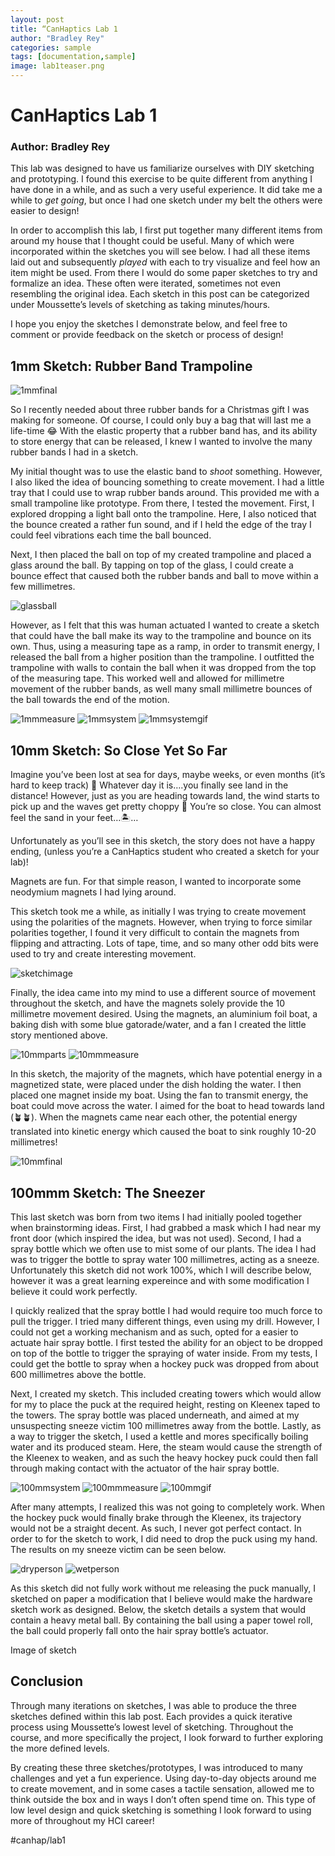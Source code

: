 ```yaml
---
layout: post
title: “CanHaptics Lab 1
author: "Bradley Rey"
categories: sample
tags: [documentation,sample]
image: lab1teaser.png
---
```


# CanHaptics Lab 1
### Author: Bradley Rey

This lab was designed to have us familiarize ourselves with DIY sketching and prototyping. I found this exercise to be quite different from anything I have done in a while, and as such a very useful experience. It did take me a while to _get going_, but once I had one sketch under my belt the others were easier to design!

In order to accomplish this lab, I first put together many different items from around my house that I thought could be useful. Many of which were incorporated within the sketches you will see below. I had all these items laid out and subsequently _played_ with each to try visualize and feel how an item might be used. From there I would do some paper sketches to try and formalize an idea. These often were iterated, sometimes not even resembling the original idea. Each sketch in this post can be categorized under Moussette’s levels of sketching as taking minutes/hours.

I hope you enjoy the sketches I demonstrate below, and feel free to comment or provide feedback on the sketch or process of design!

## 1mm Sketch: Rubber Band Trampoline
![1mmfinal](https://raw.githubusercontent.com/bradleyrrr/bradleyrrr.github.io/gh-pages/assets/img/1mmfinal.gif)

So I recently needed about three rubber bands for a Christmas gift I was making for someone. Of course, I could only buy a bag that will last me a life-time 😂 With the elastic property that a rubber band has, and its ability to store energy that can be released, I knew I wanted to involve the many rubber bands I had in a sketch.

My initial thought was to use the elastic band to _shoot_ something. However, I also liked the idea of bouncing something to create movement. I had a little tray that I could use to wrap rubber bands around. This provided me with a small trampoline like prototype. From there, I tested the movement. First, I explored dropping a light ball onto the trampoline. Here, I also noticed that the bounce created a rather fun sound, and if I held the edge of the tray I could feel vibrations each time the ball bounced. 

Next, I then placed the ball on top of my created trampoline and placed a glass around the ball. By tapping on top of the glass, I could create a bounce effect that caused both the rubber bands and ball to move within a few millimetres.

![glassball](https://raw.githubusercontent.com/bradleyrrr/bradleyrrr.github.io/gh-pages/assets/img/1mmglassball.gif)

However, as I felt that this was human actuated I wanted to create a sketch that could have the ball make its way to the trampoline and bounce on its own. Thus, using a measuring tape as a ramp, in order to transmit energy, I released the ball from a higher position than the trampoline. I outfitted the trampoline with walls to contain the ball when it was dropped from the top of the measuring tape. This worked well and allowed for millimetre movement of the rubber bands, as well many small millimetre bounces of the ball towards the end of the motion.

![1mmmeasure](https://raw.githubusercontent.com/bradleyrrr/bradleyrrr.github.io/gh-pages/assets/img/1mmmeasure.png)
![1mmsystem](https://raw.githubusercontent.com/bradleyrrr/bradleyrrr.github.io/gh-pages/assets/img/1mmsystem.png)
![1mmsystemgif](https://raw.githubusercontent.com/bradleyrrr/bradleyrrr.github.io/gh-pages/assets/img/1mmsystemgif.gif)

## 10mm Sketch: So Close Yet So Far
Imagine you’ve been lost at sea for days, maybe weeks, or even months (it’s hard to keep track) 🤪 Whatever day it is….you finally see land in the distance! However, just as you are heading towards land, the wind starts to pick up and the waves get pretty choppy 🌊 You’re so close. You can almost feel the sand in your feet…🏝…

Unfortunately as you’ll see in this sketch, the story does not have a happy ending, (unless you’re a CanHaptics student who created a sketch for your lab)!

Magnets are fun. For that simple reason, I wanted to incorporate some neodymium magnets I had lying around.

This sketch took me a while, as initially I was trying to create movement using the polarities of the magnets. However,  when trying to force similar polarities together, I found it very difficult to contain the magnets from flipping and attracting. Lots of tape, time, and so many other odd bits were used to try and create interesting movement.

![sketchimage](https://raw.githubusercontent.com/bradleyrrr/bradleyrrr.github.io/gh-pages/assets/img/10mmsketch.gif)

Finally, the idea came into my mind to use a different source of movement throughout the sketch, and have the magnets solely provide the 10 millimetre movement desired. Using the magnets, an aluminium foil boat, a baking dish with some blue gatorade/water, and a fan I created the little story mentioned above.

![10mmparts](https://raw.githubusercontent.com/bradleyrrr/bradleyrrr.github.io/gh-pages/assets/img/10mmparts.png)
![10mmmeasure](https://raw.githubusercontent.com/bradleyrrr/bradleyrrr.github.io/gh-pages/assets/img/10mmmeasure.png)

In this sketch, the majority of the magnets, which have potential energy in a magnetized state, were placed under the dish holding the water. I then placed one magnet inside my boat. Using the fan to transmit energy, the boat could move across the water. I aimed for the boat to head towards land (🪴🪴). When the magnets came near each other, the potential energy translated into kinetic energy which caused the boat to sink roughly 10-20 millimetres!

![10mmfinal](https://raw.githubusercontent.com/bradleyrrr/bradleyrrr.github.io/gh-pages/assets/img/10mmfinal.gif)

## 100mmm Sketch: The Sneezer
This last sketch was born from two items I had initially pooled together when brainstorming ideas. First, I had grabbed a mask which I had  near my front door (which inspired the idea, but was not used). Second, I had a spray bottle which we often use to mist some of our plants. The idea I had was to trigger the bottle to spray water 100 millimetres, acting as a sneeze. Unfortunately this sketch did not work 100%, which I will describe below, however it was a great learning expereince and with some modification I believe it could work perfectly.

I quickly realized that the spray bottle I had would require too much force to pull the trigger. I tried many different things, even using my drill. However, I could not get a working mechanism and as such, opted for a easier to actuate hair spray bottle. I first tested the ability for an object to be dropped on top of the bottle to trigger the spraying of water inside. From my tests, I could get the bottle to spray when a hockey puck was dropped from about 600 millimetres above the bottle.

Next, I created my sketch. This included creating towers which would allow for my to place the puck at the required height, resting on Kleenex taped to the towers. The spray bottle was placed underneath, and aimed at my unsuspecting sneeze victim 100 millimetres away from the bottle. Lastly, as a way to trigger the sketch, I used a kettle and mores specifically boiling water and its produced steam. Here, the steam would cause the strength of the Kleenex to weaken, and as such the heavy hockey puck could then fall through making contact with the actuator of the hair spray bottle.

![100mmsystem](https://raw.githubusercontent.com/bradleyrrr/bradleyrrr.github.io/gh-pages/assets/img/100mmsystem.png)
![100mmmeasure](https://raw.githubusercontent.com/bradleyrrr/bradleyrrr.github.io/gh-pages/assets/img/100mmmeasure.png)
![100mmgif](https://raw.githubusercontent.com/bradleyrrr/bradleyrrr.github.io/gh-pages/assets/img/100mmgif.gif)

After many attempts, I realized this was not going to completely work. When the hockey puck would finally brake through the Kleenex, its trajectory would not be a straight decent. As such, I never got perfect contact. In order to for the sketch to work, I did need to drop the puck using my hand. The results on my sneeze victim can be seen below.

![dryperson](https://raw.githubusercontent.com/bradleyrrr/bradleyrrr.github.io/gh-pages/assets/img/persondry.png)
![wetperson](https://raw.githubusercontent.com/bradleyrrr/bradleyrrr.github.io/gh-pages/assets/img/personwet.png)

As this sketch did not fully work without me releasing the puck manually, I sketched on paper a modification that I believe would make the hardware sketch work as designed. Below, the sketch details a system that would contain a heavy metal ball. By containing the ball using a paper towel roll, the ball could properly fall onto the hair spray bottle’s actuator.

Image of sketch

## Conclusion
Through many iterations on sketches, I was able to produce the three sketches defined within this lab post. Each provides a quick iterative process using Moussette’s lowest level of sketching. Throughout the course, and more specifically the project, I look forward to further exploring the more defined levels.

By creating these three sketches/prototypes, I was introduced to many challenges and yet a fun experience. Using day-to-day objects around me to create movement, and in some cases a tactile sensation, allowed me to think outside the box and in ways I don’t often spend time on. This type of low level design and quick sketching is something I look forward to using more of throughout my HCI career!

#canhap/lab1
